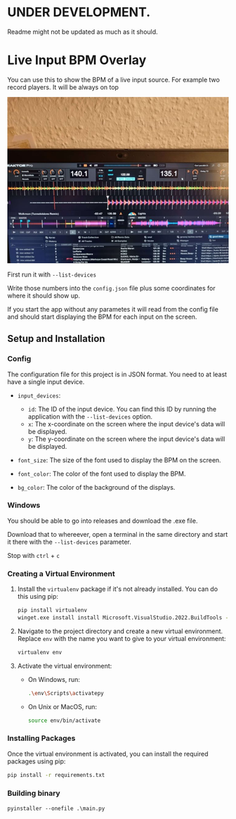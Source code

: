 # UNDER DEVELOPMENT. 

Readme might not be updated as much as it should. 

# Live Input BPM Overlay

You can use this to show the BPM of a live input source. For example two record players. It will be always on top

![Picture of Traktor with BPM overlay](image.jpg)

First run it with `--list-devices`

Write those numbers into the `config.json` file plus some coordinates for where it should show up.

If you start the app without any parametes it will read from the config file and should start displaying the BPM for each input on the screen.

## Setup and Installation

### Config

The configuration file for this project is in JSON format. You need to at least have a single input device.

- `input_devices`: 
  - `id`: The ID of the input device. You can find this ID by running the application with the `--list-devices` option.
  - `x`: The x-coordinate on the screen where the input device's data will be displayed.
  - `y`: The y-coordinate on the screen where the input device's data will be displayed.

- `font_size`: The size of the font used to display the BPM on the screen.

- `font_color`: The color of the font used to display the BPM.

- `bg_color`: The color of the background of the displays.

### Windows

You should be able to go into releases and download the .exe file.

Download that to whereever, open a terminal in the same directory and start it there with the `--list-devices` parameter.

Stop with `ctrl` + `c`


### Creating a Virtual Environment

1. Install the `virtualenv` package if it's not already installed. You can do this using pip:

    ```bash
    pip install virtualenv
    winget.exe install install Microsoft.VisualStudio.2022.BuildTools --accept-package-agreements
    ```

2. Navigate to the project directory and create a new virtual environment. Replace `env` with the name you want to give to your virtual environment:

    ```bash
    virtualenv env
    ```

3. Activate the virtual environment:

    - On Windows, run:

        ```bash
        .\env\Scripts\activatepy
        ```

    - On Unix or MacOS, run:

        ```bash
        source env/bin/activate
        ```

### Installing Packages

Once the virtual environment is activated, you can install the required packages using pip:

```bash
pip install -r requirements.txt
```

### Building binary

```
pyinstaller --onefile .\main.py
```